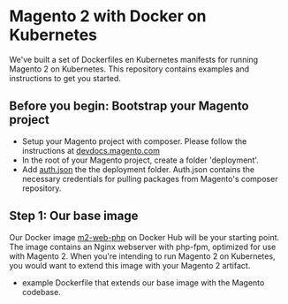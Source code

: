 # Magento 2 with Docker on Kubernetes
We've built a set of Dockerfiles en Kubernetes manifests for running Magento 2 on Kubernetes. This repository contains examples and instructions to get you started. 

## Before you begin: Bootstrap your Magento project ##
  - Setup your Magento project with composer. Please follow the instructions at [devdocs.magento.com](https://devdocs.magento.com/guides/v2.3/install-gde/composer.html)
  - In the root of your Magento project, create a folder 'deployment'.
  - Add [auth.json](link) the the deployment folder. Auth.json contains the necessary credentials for pulling packages from Magento's composer repository.

## Step 1: Our base image
Our Docker image [m2-web-php](https://hub.docker.com/r/cloudlets/m2-web-php) on Docker Hub will be your starting point. The image contains an Nginx webserver with php-fpm, optimized for use with Magento 2. When you're intending to run Magento 2 on Kubernetes, you would want to extend this image with your Magento 2 artifact. 
  - example Dockerfile that extends our base image with the Magento codebase.
